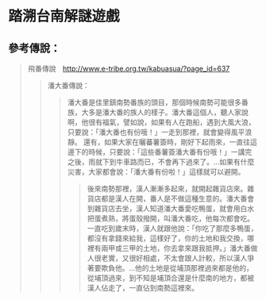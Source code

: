 # 踏溯台南解謎遊戲
## 參考傳說：
>飛番傳說　http://www.e-tribe.org.tw/kabuasua/?page_id=637
>>潘大番傳說：
>>>    潘大番是佳里鎮南勢番族的頭目，那個時候南勢可能很多番族，大多是潘大番的族人的樣子。潘大番這個人，聽人家說啊，他很有福氣，譬如說，如果有人在跑船，遇到大風大浪，只要說：「潘大番也有份哦！」一走到那裡，就會變得風平浪靜。
>>>    還有，如果大家在曬蕃薯簽時，剛好下起雨來，一直往這邊下的時候，只要說：「這些番薯簽潘大番有份哦！」一講完之後，雨就下到牛車路而已，不會再下過來了。…如果有什麼災害，大家都會說：「潘大番有份啦！」這樣就可以避開。
>>>>    後來南勢那裡，漢人漸漸多起來，就開起雜貨店來。雜貨店都是漢人在開，番人是不做這種生意的。潘大番會到雜貨店去坐，漢人知道潘大番愛吃鴨蛋，就會用白水把蛋煮熟，將蛋殼撥開，叫潘大番吃，他每次都會吃。一直吃到歲末時，漢人就跟他說：「你吃了那麼多鴨蛋，都沒有拿錢來給我，這樣好了，你的土地和我交換，哪裡有兩甲或三甲的土地，你去拿來跟我抵押。」潘大番做人很老實，又很好相處，不太會跟人計較，所以漢人爭著要欺負他。…他的土地是從埔頂那裡過來都是他的，從埔頂過來，到不知是埔頂合還是什麼南的地方，都被漢人佔走了，一直佔到南勢這裡來。

